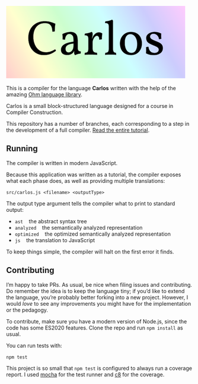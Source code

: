 ![Carlos](https://raw.githubusercontent.com/rtoal/carlos-compiler/main/docs/carlos.png)

This is a compiler for the language **Carlos** written with the help of the amazing [Ohm language library](https://ohmlang.github.io/).

Carlos is a small block-structured language designed for a course in Compiler Construction.

This repository has a number of branches, each corresponding to a step in the development of a full compiler. [Read the entire tutorial](https://cs.lmu.edu/~ray/notes/extendingael/).

## Running

The compiler is written in modern JavaScript.

Because this application was written as a tutorial, the compiler exposes what each phase does, as well as providing multiple translations:

```
src/carlos.js <filename> <outputType>
```

The output type argument tells the compiler what to print to standard output:

- `ast` &nbsp;&nbsp; the abstract syntax tree
- `analyzed` &nbsp;&nbsp; the semantically analyzed representation
- `optimized` &nbsp;&nbsp; the optimized semantically analyzed representation
- `js` &nbsp;&nbsp; the translation to JavaScript

To keep things simple, the compiler will halt on the first error it finds.

## Contributing

I’m happy to take PRs. As usual, be nice when filing issues and contributing. Do remember the idea is to keep the language tiny; if you’d like to extend the language, you’re probably better forking into a new project. However, I would _love_ to see any improvements you might have for the implementation or the pedagogy.

To contribute, make sure you have a modern version of Node.js, since the code has some ES2020 features. Clone the repo and run `npm install` as usual.

You can run tests with:

```
npm test
```

This project is so small that `npm test` is configured to always run a coverage report. I used [mocha](https://mochajs.org/) for the test runner and [c8](https://github.com/bcoe/c8) for the coverage.
